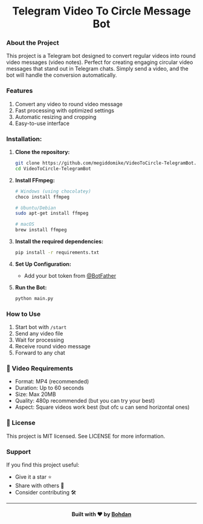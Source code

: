 <h1 align="center"> Telegram Video To Circle Message Bot</h1>

### About the Project
This project is a Telegram bot designed to convert regular videos into round video messages (video notes). Perfect for creating engaging circular video messages that stand out in Telegram chats. Simply send a video, and the bot will handle the conversion automatically.

### Features
1. Convert any video to round video message
2. Fast processing with optimized settings
3. Automatic resizing and cropping
4. Easy-to-use interface

### Installation:
1. **Clone the repository:**
   ```bash
   git clone https://github.com/megiddomike/VideoToCircle-TelegramBot.git
   cd VideoToCircle-TelegramBot
   ```

2. **Install FFmpeg:**
   ```bash
   # Windows (using chocolatey)
   choco install ffmpeg

   # Ubuntu/Debian
   sudo apt-get install ffmpeg

   # macOS
   brew install ffmpeg
   ```

3. **Install the required dependencies:**
   ```bash
   pip install -r requirements.txt
   ```

4. **Set Up Configuration:**
   - Add your bot token from [@BotFather](https://t.me/BotFather)

5. **Run the Bot:**
   ```bash
   python main.py
   ```

###  How to Use
1. Start bot with `/start`
2. Send any video file
3. Wait for processing
4. Receive round video message
5. Forward to any chat

### 📝 Video Requirements
- Format: MP4 (recommended)
- Duration: Up to 60 seconds
- Size: Max 20MB
- Quality: 480p recommended (but you can try your best)
- Aspect: Square videos work best (but ofc u can send horizontal ones)

### 📝 License
This project is MIT licensed. See LICENSE for more information.

### Support
If you find this project useful:

- Give it a star ⭐
- Share with others 🔄
- Consider contributing 🛠️

---

<div align="center">
    <h4>Built with ❤️ by <a href="https://t.me/megiddo_mike" target="_blank">Bohdan</a></h4>
</div>


